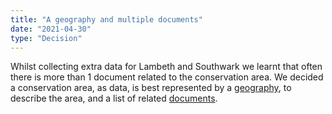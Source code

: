 ```yaml
---
title: "A geography and multiple documents"
date: "2021-04-30"
type: "Decision"
---
```


Whilst collecting extra data for Lambeth and Southwark we learnt that often there is more than 1 document related to the conservation area. We decided a conservation area, as data, is best represented by a [geography](https://digital-land.github.io/specification/schema/geography/), to describe the area, and a list of related [documents](https://digital-land.github.io/specification/schema/document/).